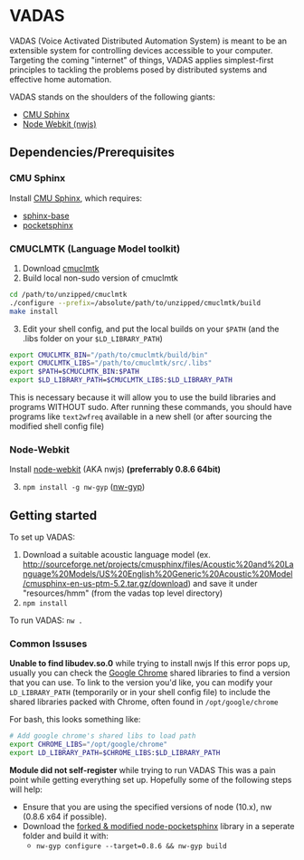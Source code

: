 # VADAS

VADAS (Voice Activated Distributed Automation System) is meant to be an extensible system for controlling devices accessible to your computer.
Targeting the coming "internet" of things, VADAS applies simplest-first principles to tackling the problems posed by distributed systems and effective home automation.

VADAS stands on the shoulders of the following giants:
- [CMU Sphinx](http://cmusphinx.sourceforge.net)
- [Node Webkit (nwjs)](http://nwjs.io)

## Dependencies/Prerequisites

### CMU Sphinx
Install [CMU Sphinx](http://cmusphinx.sourceforge.net), which requires:
- [sphinx-base](https://github.com/cmusphinx/sphinxbase)
- [pocketsphinx](https://github.com/cmusphinx/pocketsphinx)

### CMUCLMTK (Language Model toolkit)
1. Download [cmuclmtk](http://cmusphinx.sourceforge.net/wiki/download)
2. Build local non-sudo version of cmuclmtk
```bash
cd /path/to/unzipped/cmuclmtk
./configure --prefix=/absolute/path/to/unzipped/cmuclmtk/build
make install
```
3. Edit your shell config, and put the local builds on your `$PATH` (and the .libs folder on your `$LD_LIBRARY_PATH`)
```bash
export CMUCLMTK_BIN="/path/to/cmuclmtk/build/bin"
export CMUCLMTK_LIBS="/path/to/cmuclmtk/src/.libs"
export $PATH=$CMUCLMTK_BIN:$PATH
export $LD_LIBRARY_PATH=$CMUCLMTK_LIBS:$LD_LIBRARY_PATH
```

This is necessary because it will allow you to use the build libraries and programs WITHOUT sudo.
After running these commands, you should have programs like `text2wfreq` available in a new shell (or after sourcing the modified shell config file)

### Node-Webkit
Install [node-webkit](http://nwjs.io) (AKA nwjs) **(preferrably 0.8.6 64bit)**

3. `npm install -g nw-gyp` ([nw-gyp](https://github.com/nwjs/nw-gyp))

## Getting started

To set up VADAS:
1. Download a suitable acoustic language model (ex. http://sourceforge.net/projects/cmusphinx/files/Acoustic%20and%20Language%20Models/US%20English%20Generic%20Acoustic%20Model/cmusphinx-en-us-ptm-5.2.tar.gz/download) and save it under "resources/hmm" (from the vadas top level directory)
2. `npm install`

To run VADAS:
`nw .`

### Common Issuses

**Unable to find libudev.so.0** while trying to install nwjs
If this error pops up, usually you can check the [Google Chrome](http://chrome.google.com) shared libraries to find a version that you can use. To link to the version you'd like, you can modify your `LD_LIBRARY_PATH` (temporarily or in your shell config file) to include the shared libraries packed with Chrome, often found in `/opt/google/chrome`

For bash, this looks something like:
```bash
# Add google chrome's shared libs to load path
export CHROME_LIBS="/opt/google/chrome"
export LD_LIBRARY_PATH=$CHROME_LIBS:$LD_LIBRARY_PATH
```

**Module did not self-register** while trying to run VADAS
This was a pain point while getting everything set up. Hopefully some of the following steps will help:
- Ensure that you are using the specified versions of node (10.x), nw (0.8.6 x64 if possible).
- Download the [forked & modified node-pocketsphinx](https://github.com/t3hmrman/node-pocketsphinx/) library in a seperate folder and build it with:
  - `nw-gyp configure --target=0.8.6 && nw-gyp build`
